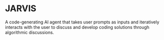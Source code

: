 # JARVIS
A code-generating AI agent that takes user prompts as inputs and iteratively interacts with the user to discuss and develop coding solutions through algorithmic discussions.
